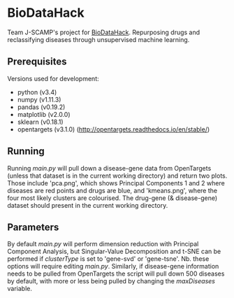 # BioDataHack
Team J-SCAMP's project for [BioDataHack](https://www.sanger.ac.uk/innovations/hackathon2018). Repurposing drugs and reclassifying diseases through unsupervised machine learning.

## Prerequisites
Versions used for development:
- python (v3.4)
- numpy (v1.11.3)
- pandas (v0.19.2)
- matplotlib (v2.0.0)
- sklearn (v0.18.1)
- opentargets (v3.1.0) (http://opentargets.readthedocs.io/en/stable/)

## Running
Running *main.py* will pull down a disease-gene data from OpenTargets (unless that dataset is in the current working directory) and return two plots. Those include 'pca.png', which shows Principal Components 1 and 2 where diseases are red points and drugs are blue, and 'kmeans.png', where the four most likely clusters are colourised. The drug-gene (& disease-gene) dataset should present in the current working directory.

## Parameters
By default *main.py* will perform dimension reduction with Principal Component Analysis, but Singular-Value Decomposition and t-SNE can be performed if *clusterType* is set to 'gene-svd' or 'gene-tsne'. Nb. these options will require editing *main.py*. Similarly, if disease-gene information needs to be pulled from OpenTargets the script will pull down 500 diseases by default, with more or less being pulled by changing the *maxDiseases* variable.
